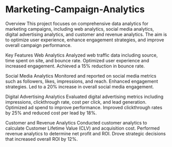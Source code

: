 # Marketing-Campaign-Analytics


Overview
This project focuses on comprehensive data analytics for marketing campaigns, including web analytics, social media analytics, digital advertising analytics, and customer and revenue analytics. The aim is to optimize user experience, enhance engagement strategies, and improve overall campaign performance.

Key Features
Web Analytics
Analyzed web traffic data including source, time spent on site, and bounce rate.
Optimized user experience and increased engagement.
Achieved a 15% reduction in bounce rate.

Social Media Analytics
Monitored and reported on social media metrics such as followers, likes, impressions, and reach.
Enhanced engagement strategies.
Led to a 20% increase in overall social media engagement.

Digital Advertising Analytics
Evaluated digital advertising metrics including impressions, clickthrough rate, cost per click, and lead generation.
Optimized ad spend to improve performance.
Improved clickthrough rates by 25% and reduced cost per lead by 18%.

Customer and Revenue Analytics
Conducted customer analytics to calculate Customer Lifetime Value (CLV) and acquisition cost.
Performed revenue analytics to determine net profit and ROI.
Drove strategic decisions that increased overall ROI by 12%.
